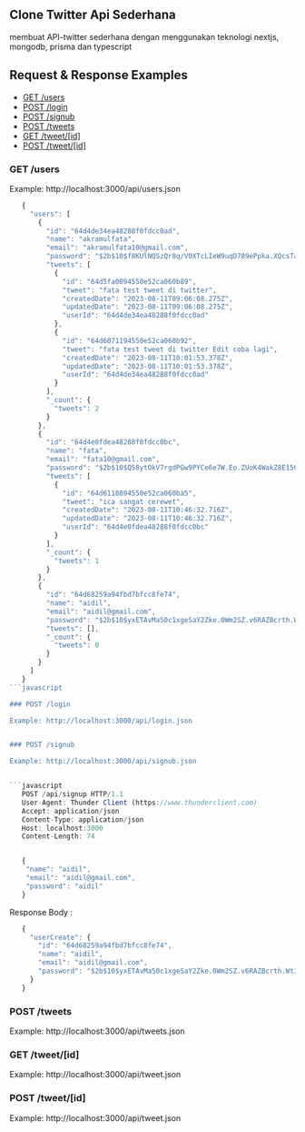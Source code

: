 ## Clone Twitter Api Sederhana 
membuat API-twitter sederhana dengan menggunakan teknologi nextjs, mongodb, prisma dan typescript

## Request & Response Examples

- [GET /users](#get-users)
- [POST /login](#post-login)
- [POST /signub](#post-signub)
- [POST /tweets](#post-tweets)
- [GET /tweet/[id]](#get-tweetid)
- [POST /tweet/[id]](#post-tweetid)

### GET /users

Example: http://localhost:3000/api/users.json

```javascript
   {
     "users": [
       {
         "id": "64d4de34ea48288f0fdcc0ad",
         "name": "akramulfata",
         "email": "akramulfata10@gmail.com",
         "password": "$2b$10$f8KUlNQSzQr8q/VOXTcLIeW9uqD789ePpka.XQcsTaSLdSfsf8iLG",
         "tweets": [
           {
             "id": "64d5fa0094550e52ca060b89",
             "tweet": "fata test tweet di twitter",
             "createdDate": "2023-08-11T09:06:08.275Z",
             "updatedDate": "2023-08-11T09:06:08.275Z",
             "userId": "64d4de34ea48288f0fdcc0ad"
           },
           {
             "id": "64d6071194550e52ca060b92",
             "tweet": "fata test tweet di twitter Edit coba lagi",
             "createdDate": "2023-08-11T10:01:53.378Z",
             "updatedDate": "2023-08-11T10:01:53.378Z",
             "userId": "64d4de34ea48288f0fdcc0ad"
           }
         ],
         "_count": {
           "tweets": 2
         }
       },
       {
         "id": "64d4e0fdea48288f0fdcc0bc",
         "name": "fata",
         "email": "fata10@gmail.com",
         "password": "$2b$10$Q58ytOkV7rgdPGw9PYCe6e7W.Eo.ZUoK4WakZ8E15CuUcqfsV9FMe",
         "tweets": [
           {
             "id": "64d6118894550e52ca060ba5",
             "tweet": "ica sangat cerewet",
             "createdDate": "2023-08-11T10:46:32.716Z",
             "updatedDate": "2023-08-11T10:46:32.716Z",
             "userId": "64d4e0fdea48288f0fdcc0bc"
           }
         ],
         "_count": {
           "tweets": 1
         }
       },
       {
         "id": "64d68259a94fbd7bfcc8fe74",
         "name": "aidil",
         "email": "aidil@gmail.com",
         "password": "$2b$10$yxETAvMa50c1xgeSaY2Zke.0Wm2SZ.v6RAZBcrth.WtIddtf//MQ2",
         "tweets": [],
         "_count": {
           "tweets": 0
         }
       }
     ]
   }
```javascript

### POST /login

Example: http://localhost:3000/api/login.json


### POST /signub

Example: http://localhost:3000/api/signub.json


```javascript
   POST /api/signup HTTP/1.1
   User-Agent: Thunder Client (https://www.thunderclient.com)
   Accept: application/json
   Content-Type: application/json
   Host: localhost:3000
   Content-Length: 74


   {
    "name": "aidil",
    "email": "aidil@gmail.com",
    "password": "aidil"
   }

```
Response Body :

```javascript
   {
     "userCreate": {
       "id": "64d68259a94fbd7bfcc8fe74",
       "name": "aidil",
       "email": "aidil@gmail.com",
       "password": "$2b$10$yxETAvMa50c1xgeSaY2Zke.0Wm2SZ.v6RAZBcrth.WtIddtf//MQ2"
     }
   }
```

### POST /tweets

Example: http://localhost:3000/api/tweets.json


### GET /tweet/[id]

Example: http://localhost:3000/api/tweet.json


### POST /tweet/[id]

Example: http://localhost:3000/api/tweet.json



